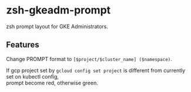 # zsh-gkeadm-prompt

zsh prompt layout for GKE Administrators.

## Features

Change PROMPT format to `[$project/$cluster_name] ($namespace)`.  

If gcp project set by `gcloud config set project` is different from currently set on kubectl config,   
prompt become red, otherwise green.
